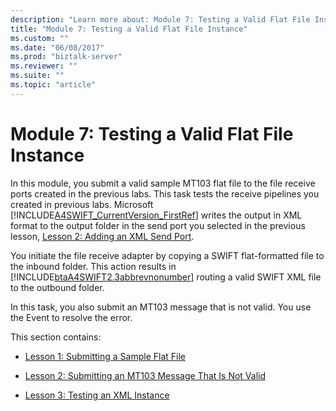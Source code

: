 ```yaml
---
description: "Learn more about: Module 7: Testing a Valid Flat File Instance"
title: "Module 7: Testing a Valid Flat File Instance"
ms.custom: ""
ms.date: "06/08/2017"
ms.prod: "biztalk-server"
ms.reviewer: ""
ms.suite: ""
ms.topic: "article"
---
```

# Module 7: Testing a Valid Flat File Instance
In this module, you submit a valid sample MT103 flat file to the file receive ports created in the previous labs. This task tests the receive pipelines you created in previous labs. Microsoft [!INCLUDE[A4SWIFT_CurrentVersion_FirstRef](../../includes/a4swift-currentversion-firstref-md.md)] writes the output in XML format to the output folder in the send port you selected in the previous lesson, [Lesson 2: Adding an XML Send Port](../../adapters-and-accelerators/accelerator-swift/lesson-2-adding-an-xml-send-port.md).  
  
 You initiate the file receive adapter by copying a SWIFT flat-formatted file to the inbound folder. This action results in [!INCLUDE[btaA4SWIFT2.3abbrevnonumber](../../includes/btaa4swift2-3abbrevnonumber-md.md)] routing a valid SWIFT XML file to the outbound folder.  
  
 In this task, you also submit an MT103 message that is not valid. You use the Event to resolve the error.  
  
 This section contains:  
  
-   [Lesson 1: Submitting a Sample Flat File](../../adapters-and-accelerators/accelerator-swift/lesson-1-submitting-a-sample-flat-file.md)  
  
-   [Lesson 2: Submitting an MT103 Message That Is Not Valid](../../adapters-and-accelerators/accelerator-swift/lesson-2-submitting-an-mt103-message-that-is-not-valid.md)  
  
-   [Lesson 3: Testing an XML Instance](../../adapters-and-accelerators/accelerator-swift/lesson-3-testing-an-xml-instance.md)
